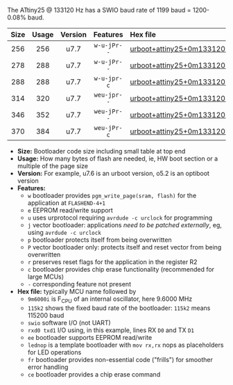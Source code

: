 The ATtiny25 @ 133120 Hz has a SWIO baud rate of 1199 baud = 1200-0.08% baud.

|Size|Usage|Version|Features|Hex file|
|:-:|:-:|:-:|:-:|:--|
|256|256|u7.7|`w-u-jPr--`|[urboot+attiny25+0m133120i++++1k2_swio_rxb0_txb1_lednop.hex](https://raw.githubusercontent.com/stefanrueger/urboot.hex/main/mcus/attiny25/internal_oscillator/fint+0m133120_Hz/br++++1k2_bps/urboot+attiny25+0m133120i++++1k2_swio_rxb0_txb1_lednop.hex)|
|278|288|u7.7|`w-u-jPr--`|[urboot+attiny25+0m133120i++++1k2_swio_rxb0_txb1_lednop_fr.hex](https://raw.githubusercontent.com/stefanrueger/urboot.hex/main/mcus/attiny25/internal_oscillator/fint+0m133120_Hz/br++++1k2_bps/urboot+attiny25+0m133120i++++1k2_swio_rxb0_txb1_lednop_fr.hex)|
|288|288|u7.7|`w-u-jpr-c`|[urboot+attiny25+0m133120i++++1k2_swio_rxb0_txb1_lednop_fr_ce.hex](https://raw.githubusercontent.com/stefanrueger/urboot.hex/main/mcus/attiny25/internal_oscillator/fint+0m133120_Hz/br++++1k2_bps/urboot+attiny25+0m133120i++++1k2_swio_rxb0_txb1_lednop_fr_ce.hex)|
|314|320|u7.7|`weu-jpr--`|[urboot+attiny25+0m133120i++++1k2_swio_rxb0_txb1_ee_lednop.hex](https://raw.githubusercontent.com/stefanrueger/urboot.hex/main/mcus/attiny25/internal_oscillator/fint+0m133120_Hz/br++++1k2_bps/urboot+attiny25+0m133120i++++1k2_swio_rxb0_txb1_ee_lednop.hex)|
|346|352|u7.7|`weu-jPr--`|[urboot+attiny25+0m133120i++++1k2_swio_rxb0_txb1_ee_lednop_fr.hex](https://raw.githubusercontent.com/stefanrueger/urboot.hex/main/mcus/attiny25/internal_oscillator/fint+0m133120_Hz/br++++1k2_bps/urboot+attiny25+0m133120i++++1k2_swio_rxb0_txb1_ee_lednop_fr.hex)|
|370|384|u7.7|`weu-jPr-c`|[urboot+attiny25+0m133120i++++1k2_swio_rxb0_txb1_ee_lednop_fr_ce.hex](https://raw.githubusercontent.com/stefanrueger/urboot.hex/main/mcus/attiny25/internal_oscillator/fint+0m133120_Hz/br++++1k2_bps/urboot+attiny25+0m133120i++++1k2_swio_rxb0_txb1_ee_lednop_fr_ce.hex)|

- **Size:** Bootloader code size including small table at top end
- **Usage:** How many bytes of flash are needed, ie, HW boot section or a multiple of the page size
- **Version:** For example, u7.6 is an urboot version, o5.2 is an optiboot version
- **Features:**
  + `w` bootloader provides `pgm_write_page(sram, flash)` for the application at `FLASHEND-4+1`
  + `e` EEPROM read/write support
  + `u` uses urprotocol requiring `avrdude -c urclock` for programming
  + `j` vector bootloader: applications *need to be patched externally*, eg, using `avrdude -c urclock`
  + `p` bootloader protects itself from being overwritten
  + `P` vector bootloader only: protects itself and reset vector from being overwritten
  + `r` preserves reset flags for the application in the register R2
  + `c` bootloader provides chip erase functionality (recommended for large MCUs)
  + `-` corresponding feature not present
- **Hex file:** typically MCU name followed by
  + `9m6000i` is F<sub>CPU</sub> of an internal oscillator, here 9.6000 MHz
  + `115k2` shows the fixed baud rate of the bootloader: `115k2` means 115200 baud
  + `swio` software I/O (not UART)
  + `rxd0 txd1` I/O using, in this example, lines RX `D0` and TX `D1`
  + `ee` bootloader supports EEPROM read/write
  + `lednop` is a template bootloader with `mov rx,rx` nops as placeholders for LED operations
  + `fr` bootloader provides non-essential code ("frills") for smoother error handling
  + `ce` bootloader provides a chip erase command
